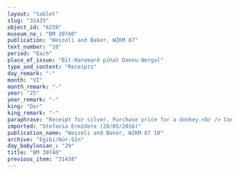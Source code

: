```yaml
---
layout: "tablet"
slug: "31435"
object_id: "6259"
museum_no_: "BM 30740"
publication: "Weszeli and Baker, WZKM 87"
text_number: "10"
period: "Each"
place_of_issue: "Bīt-Haremarē pīhat Dannu-Nergal"
type_and_content: "Receipts"
day_remark: "-"
month: "VI"
month_remark: "-"
year: "25"
year_remark: "-"
king: "Dar"
king_remark: "-"
paraphrase: "Receipt for silver. Purchase price for a donkey.<br /> Concerns a white donkey, seven-years old, the tip of its right ear, its shoulders and its feet are black, with &quot;4&quot; marked on its left thigh: <strong>A</strong> sold this donkey for 1 mina and 2 shekels of white medium quality silver, of which 1/8 is alloy, to <strong>B</strong>. In the present document <strong>A</strong> receives the said sum of silver, the agreed price (<em>hariṣ</em>) for his donkey, from <strong>B</strong>. <strong>C</strong> guarantees for the <em>u</em><em>&scaron;k</em><em>&ucirc;tu</em> of the donkey. Names of 7 witnesses and the scribe:&nbsp;Libluṭ/Marduk-erība/Mu&scaron;ēzib<br /> &nbsp;<br /> <strong>A </strong>= Bēl-ēṭir/Nab&ucirc;-bāni-ahi//Rēmūt-Bēl; <strong>B </strong>= &Scaron;irku/Iddināya//Egibi; <strong>C </strong>= Libluṭ/Iddin-Marduk//Egibi"
imported: "Stefania Ermidoro (28/05/2016)"
publication_name: "Weszeli and Baker, WZKM 87 10"
archive: "Egibi/Nūr-Sîn"
day_babylonian_: "29"
title: "BM 30740"
previous_item: "31438"
---
```

